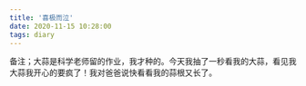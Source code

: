 ```yaml
---
title: '喜极而泣'
date: 2020-11-15 10:28:00
tags: diary
---
```

备注；大蒜是科学老师留的作业，我才种的。今天我抽了一秒看我的大蒜，看见我大蒜我开心的要疯了！我对爸爸说快看看我的蒜根又长了。
